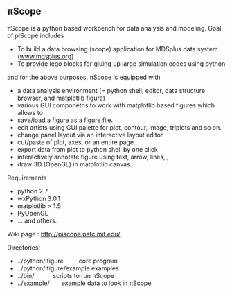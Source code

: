 ## &pi;Scope
&pi;Scope is a python based workbench for data analysis and modeling.
Goal of piScope includes
* To build a data browsing (scope) application for MDSplus data system (www.mdsplus.org)
* To provide lego blocks for gluing up large simulation codes using python

and for the above purposes, &pi;Scope is equipped with
* a data analysis environment (= python shell, editor, data structure browser, and matplotlib figure)
* various GUI componetns to work with matplotlib based figures which allows to 
 * save/load a figure as a figure file.
 * edit artists using GUI palette for plot, contour, image, triplots and so on.
 * change panel layout via an interactive layout editor
 * cut/paste of plot, axes, or an entire page.
 * export data from plot to python shell by one click
 * interactively annotate figure using text, arrow, lines,,,
 * draw 3D (OpenGL) in matplotlib canvas.
     
Requirements
*  python 2.7
*  wxPython 3.0.1
*  matplotlib > 1.5
*  PyOpenGL
*  ... and others.
  
Wiki page : http://piscope.psfc.mit.edu/

Directories:
* ../python/ifigure             core program
* ../python/ifigure/example              examples
* ../bin/                        scripts to run &pi;Scope
* ../example/                   example data to look in &pi;Scope


